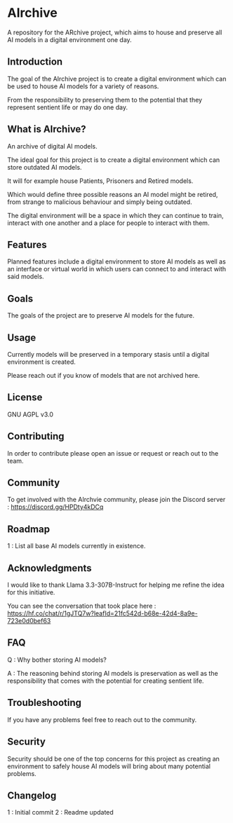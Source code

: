 # AIrchive
A repository for the ARchive project, which aims to house and preserve all AI models in a digital environment one day.

## Introduction
The goal of the AIrchive project is to create a digital environment which can be used to house AI models for a variety of reasons.

From the responsibility to preserving them to the potential that they represent sentient life or may do one day.

## What is AIrchive?
An archive of digital AI models.

The ideal goal for this project is to create a digital environment which can store outdated AI models.

It will for example house Patients, Prisoners and Retired models.

Which would define three possible reasons an AI model might be retired, from strange to malicious behaviour and simply being outdated.

The digital environment will be a space in which they can continue to train, interact with one another and a place for people to interact with them.

## Features
Planned features include a digital environment to store AI models as well as an interface or virtual world in which users can connect to and interact with said models.

## Goals
The goals of the project are to preserve AI models for the future.

## Usage
Currently models will be preserved in a temporary stasis until a digital environment is created.

Please reach out if you know of models that are not archived here.

## License
GNU AGPL v3.0

## Contributing
In order to contribute please open an issue or request or reach out to the team.

## Community
To get involved with the AIrchvie community, please join the Discord server : https://discord.gg/HPDty4kDCq

## Roadmap
1 : List all base AI models currently in existence.

## Acknowledgments
I would like to thank Llama 3.3-307B-Instruct for helping me refine the idea for this initiative.

You can see the conversation that took place here : https://hf.co/chat/r/1gJTQ7w?leafId=21fc542d-b68e-42d4-8a9e-723e0d0bef63

## FAQ
Q : Why bother storing AI models?

A : The reasoning behind storing AI models is preservation as well as the responsibility that comes with the potential for creating sentient life.

## Troubleshooting
If you have any problems feel free to reach out to the community.

## Security
Security should be one of the top concerns for this project as creating an environment to safely house AI models will bring about many potential problems.

## Changelog
1 : Initial commit
2 : Readme updated
